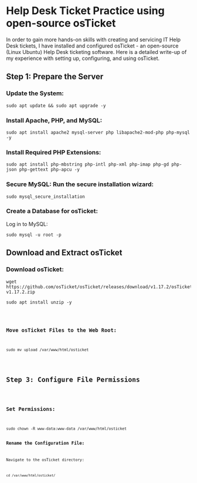 
<html lang="en">
<head>
    <meta charset="UTF-8">
    <meta name="viewport" content="width=device-width, initial-scale=1.0">

</head>
<body>
    <h1>Help Desk Ticket Practice using open-source osTicket</h1>
    <p>
        In order to gain more hands-on skills with creating and servicing IT Help Desk tickets, I have installed and configured osTicket - an open-source (Linux Ubuntu) Help Desk ticketing software. Here is a detailed write-up of my experience with setting up, configuring, and using osTicket.
    </p>
</body>
</html>

<h2>Step 1: Prepare the Server</h2>

<h3>Update the System:</h3>
<pre><code>sudo apt update && sudo apt upgrade -y</code></pre>

<h3>Install Apache, PHP, and MySQL:</h3>
<pre><code>sudo apt install apache2 mysql-server php libapache2-mod-php php-mysql -y</code></pre>

<h3>Install Required PHP Extensions:</h3>
<pre><code>sudo apt install php-mbstring php-intl php-xml php-imap php-gd php-json php-gettext php-apcu -y</code></pre>

<h3>Secure MySQL: Run the secure installation wizard:</h3>
<pre><code>sudo mysql_secure_installation</code></pre>

<h3>Create a Database for osTicket:</h3>
<p>Log in to MySQL:</p>
<pre><code>sudo mysql -u root -p</code></pre>

<h2>Download and Extract osTicket</h2>

<h3>Download osTicket:</h3>
<pre><code>wget https://github.com/osTicket/osTicket/releases/download/v1.17.2/osTicket-v1.17.2.zip</code></pre>
<pre><code>sudo apt install unzip -y</pre>

<h3>Move osTicket Files to the Web Root:</h3>
<pre><code>sudo mv upload /var/www/html/osticket</code></pre>

<h2>Step 3: Configure File Permissions</h2>

<h3>Set Permissions:</h3>
<pre><code>sudo chown -R www-data:www-data /var/www/html/osticket

<h3>Rename the Configuration File:</h3>
<p>Navigate to the osTicket directory:</p>
<pre><code>cd /var/www/html/osticket/</code></pre>

